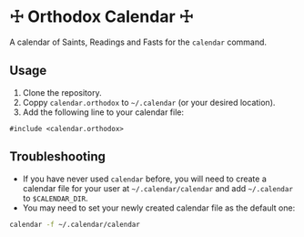 # ☩ Orthodox Calendar ☩
A calendar of Saints, Readings and Fasts for the `calendar` command.

## Usage

1. Clone the repository.
2. Coppy `calendar.orthodox` to `~/.calendar` (or your desired location).
3. Add the following line to your calendar file:

```
#include <calendar.orthodox>
```

## Troubleshooting 

 - If you have never used `calendar` before, you will need to create a calendar file for your user at `~/.calendar/calendar` and add `~/.calendar` to `$CALENDAR_DIR`.
 - You may need to set your newly created calendar file as the default one:

```sh
calendar -f ~/.calendar/calendar
```